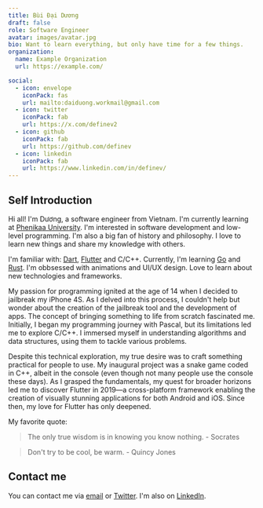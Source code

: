 ```yaml
---
title: Bùi Đại Dương
draft: false
role: Software Engineer
avatar: images/avatar.jpg
bio: Want to learn everything, but only have time for a few things.
organization:
  name: Example Organization
  url: https://example.com/

social:
  - icon: envelope
    iconPack: fas
    url: mailto:daiduong.workmail@gmail.com
  - icon: twitter
    iconPack: fab
    url: https://x.com/definev2
  - icon: github
    iconPack: fab
    url: https://github.com/definev
  - icon: linkedin
    iconPack: fab
    url: https://www.linkedin.com/in/definev/
---
```


## Self Introduction

Hi all! I'm Dương, a software engineer from Vietnam. I'm currently learning at [Phenikaa University](https://phenikaa-uni.edu.vn/). I'm interested in software development and low-level programming. I'm also a big fan of history and philosophy. I love to learn new things and share my knowledge with others.

I'm familiar with: [Dart](https://dart.dev), [Flutter](https://flutter.dev) and C/C++. Currently, I'm learning [Go](https://golang.org) and [Rust](https://www.rust-lang.org/). I'm obbsessed with animations and UI/UX design. Love to learn about new technologies and frameworks.


My passion for programming ignited at the age of 14 when I decided to jailbreak my iPhone 4S. As I delved into this process, I couldn't help but wonder about the creation of the jailbreak tool and the development of apps. The concept of bringing something to life from scratch fascinated me. Initially, I began my programming journey with Pascal, but its limitations led me to explore C/C++. I immersed myself in understanding algorithms and data structures, using them to tackle various problems.

Despite this technical exploration, my true desire was to craft something practical for people to use. My inaugural project was a snake game coded in C++, albeit in the console (even though not many people use the console these days). As I grasped the fundamentals, my quest for broader horizons led me to discover Flutter in 2019—a cross-platform framework enabling the creation of visually stunning applications for both Android and iOS. Since then, my love for Flutter has only deepened.

My favorite quote:

> The only true wisdom is in knowing you know nothing. - Socrates

> Don't try to be cool, be warm. - Quincy Jones

## Contact me

You can contact me via [email](mailto:daiduong.workmail@gmail.com) or [Twitter](https://twitter.com/definev2). I'm also on [LinkedIn](https://www.linkedin.com/in/definev/).